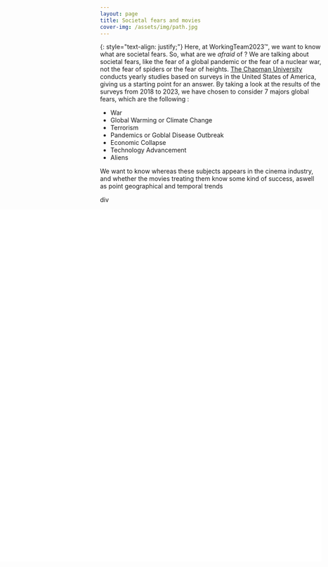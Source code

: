 ```yaml
---
layout: page
title: Societal fears and movies
cover-img: /assets/img/path.jpg
---
```

{: style="text-align: justify;"}
Here, at WorkingTeam2023™, we want to know what are societal fears. So, what are we *afraid* of ? We are talking about societal fears, like the fear of a global pandemic or the fear of a nuclear war, not the fear of spiders or the fear of heights. [The Chapman University](https://www.chapman.edu/wilkinson/research-centers/babbie-center/survey-american-fears.aspx) conducts yearly studies based on surveys in the United States of America, giving us a starting point for an answer. By taking a look at the results of the surveys from 2018 to 2023, we have chosen to consider 7 majors global fears, which are the following :
*   War
*   Global Warming or Climate Change
*   Terrorism
*   Pandemics or Goblal Disease Outbreak
*   Economic Collapse
*   Technology Advancement
*   Aliens

We want to know whereas these subjects appears in the cinema industry, and whether the movies treating them know some kind of success, aswell as point geographical and temporal trends

div
<!-- <style>
#frame { width: 800px; height: 520px; border: 1px solid black; }
#frame { zoom: 0.75; -moz-transform: scale(0.75); -moz-transform-origin: 0 0; }
</style> -->
<!-- 
<style> 
  iframe { 
    display: block; 
    margin: 0 auto; 
  } 
</style> -->
<div style="float: right">
<iframe src="assets/lda.html" width="1210px" height="800px" frameborder="0"></iframe>
</div>